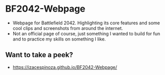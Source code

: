 # BF2042-Webpage
- Webpage for Battlefield 2042.  Highlighting its core features and some cool clips and screenshots from around the internet.
- Not an official page of course, just something I wanted to build for fun and to practice my skills on something I like.

## Want to take a peek?
- https://izacespinoza.github.io/BF2042-Webpage/


